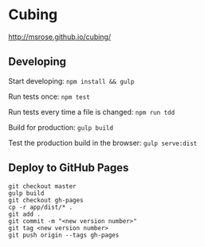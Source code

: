 # Cubing

http://msrose.github.io/cubing/

## Developing

Start developing: `npm install && gulp`

Run tests once: `npm test`

Run tests every time a file is changed: `npm run tdd`

Build for production: `gulp build`

Test the production build in the browser: `gulp serve:dist`

## Deploy to GitHub Pages

```
git checkout master
gulp build
git checkout gh-pages
cp -r app/dist/* .
git add .
git commit -m "<new version number>"
git tag <new version number>
git push origin --tags gh-pages
```

